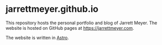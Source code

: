 # jarrettmeyer.github.io

This repository hosts the personal portfolio and blog of Jarrett Meyer. The website is hosted on GitHub pages at https://jarrettmeyer.com.

The website is written in [Astro](https://docs.astro.build/en/getting-started/).
